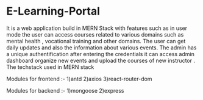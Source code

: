 # E-Learning-Portal

It is a web application build in MERN Stack with features such as in user mode the user can access courses related to various domains such as mental health , vocational training and other domains. The user can get daily updates and also the information about various events. 
The admin has a unique authentification after entering the credentials it can access admin dashboard organize new events and upload the courses of new instructor . The techstack used in MERN stack

Modules for frontend :- 
1)antd 
2)axios
3)react-router-dom


Modules for backend :- 
1)mongoose
2)express 
